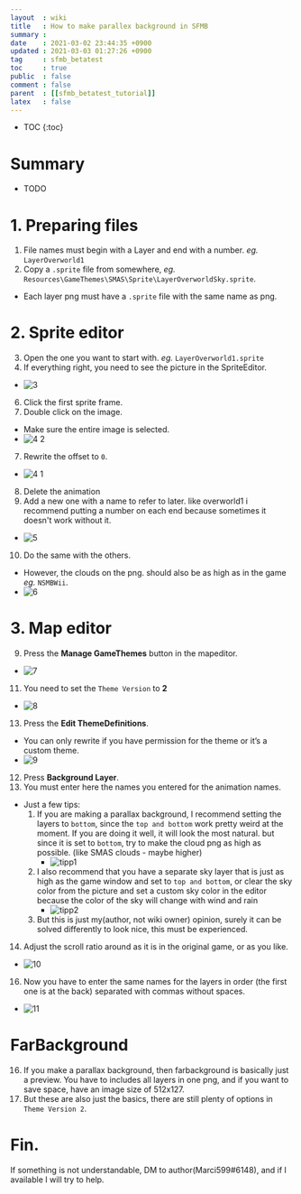 ```yaml
---
layout  : wiki
title   : How to make parallex background in SFMB
summary : 
date    : 2021-03-02 23:44:35 +0900
updated : 2021-03-03 01:27:26 +0900
tag     : sfmb_betatest
toc     : true
public  : false
comment : false
parent  : [[sfmb_betatest_tutorial]]
latex   : false
---
```

* TOC
{:toc}

# Summary
- TODO

# 1. Preparing files
1. File names must begin with a Layer and end with a number. *eg.* `LayerOverworld1`
2. Copy a `.sprite` file from somewhere, *eg.* `Resources\GameThemes\SMAS\Sprite\LayerOverworldSky.sprite`.
- Each layer png must have a `.sprite` file with the same name as png.

# 2. Sprite editor
3. Open the one you want to start with. *eg.* `LayerOverworld1.sprite`
5. If everything right, you need to see the picture in the SpriteEditor. 
- ![3](https://user-images.githubusercontent.com/963958/109678525-0e5e5d00-7bbe-11eb-9aa6-08c3ec84c983.png)
6. Click the first sprite frame.
8. Double click on the image.
- Make sure the entire image is selected.
- ![4 2](https://user-images.githubusercontent.com/963958/109678507-0b636c80-7bbe-11eb-9ee9-6157f94d8f75.png)
7. Rewrite the offset to `0`.
- ![4 1](https://user-images.githubusercontent.com/963958/109678524-0e5e5d00-7bbe-11eb-90b8-45606f601478.png)
8. Delete the animation
9. Add a new one with a name to refer to later. like overworld1 i recommend putting a number on each end because sometimes it doesn't work without it.
- ![5](https://user-images.githubusercontent.com/963958/109678521-0dc5c680-7bbe-11eb-89e5-641f80611c49.png)
10. Do the same with the others. 
- However, the clouds on the png. should also be as high as in the game *eg.* `NSMBWii`.
- ![6](https://user-images.githubusercontent.com/963958/109678519-0dc5c680-7bbe-11eb-84d0-381bb8c356a2.png)

# 3. Map editor
9. Press the **Manage GameThemes** button in the mapeditor.
- ![7](https://user-images.githubusercontent.com/963958/109678518-0d2d3000-7bbe-11eb-8af8-74484d40bd37.png)
11. You need to set the `Theme Version` to **2**
- ![8](https://user-images.githubusercontent.com/963958/109678517-0c949980-7bbe-11eb-8269-8ab5fd57b2f6.png)
13. Press the **Edit ThemeDefinitions**.
- You can only rewrite if you have permission for the theme or it’s a custom theme.
- ![9](https://user-images.githubusercontent.com/963958/109678506-0acad600-7bbe-11eb-9336-ffb279060458.png)
12. Press **Background Layer**. 
13. You must enter here the names you entered for the animation names.
- Just a few tips:
	1. If you are making a parallax background, I recommend setting the layers to `bottom`, since the `top and bottom` work pretty weird at the moment. If you are doing it well, it will look the most natural. but since it is set to `bottom`, try to make the cloud png as high as possible. (like SMAS clouds - maybe higher)
		- ![tipp1](https://user-images.githubusercontent.com/963958/109678513-0c949980-7bbe-11eb-996d-b70dc6786e50.png)
	3. I also recommend that you have a separate sky layer that is just as high as the game window and set to `top and bottom`, or clear the sky color from the picture and set a custom sky color in the editor because the color of the sky will change with wind and rain
		- ![tipp2](https://user-images.githubusercontent.com/963958/109678503-0a323f80-7bbe-11eb-874a-4fb85e6f0e29.png)
	5. But this is just my(author, not wiki owner) opinion, surely it can be solved differently to look nice, this must be experienced.
14. Adjust the scroll ratio around as it is in the original game, or as you like.
- ![10](https://user-images.githubusercontent.com/963958/109678512-0bfc0300-7bbe-11eb-8a9d-03736c36f45d.png)
16. Now you have to enter the same names for the layers in order (the first one is at the back) separated with commas without spaces.
- ![11](https://user-images.githubusercontent.com/963958/109678510-0bfc0300-7bbe-11eb-950b-fca590cb76a7.png)

# FarBackground
16. If you make a parallax background, then farbackground is basically just a preview. You have to includes all layers in one png, and if you want to save space, have an image size of 512x127.
13. But these are also just the basics, there are still plenty of options in `Theme Version 2`.

# Fin.
If something is not understandable, DM to author(Marci599#6148), and if I available I will try to help.

